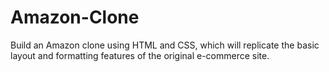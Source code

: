 # Amazon-Clone
Build an Amazon clone using HTML and CSS, which will replicate the basic layout and formatting features of the original e-commerce site.
